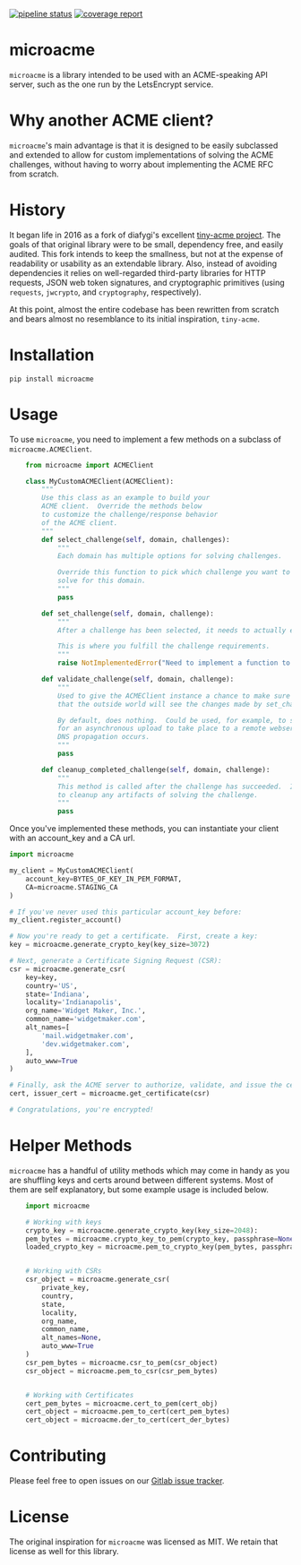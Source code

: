 [![pipeline status](https://gitlab.mirus.io/domains/roadrunner/microacme/badges/master/pipeline.svg)](https://mirus.githost.io/domains/roadrunner/microacme/commits/master)
[![coverage report](https://gitlab.mirus.io/domains/roadrunner/microacme/badges/master/coverage.svg?job=test)](https://mirus.githost.io/domains/roadrunner/microacme/commits/master)

# microacme
`microacme` is a library intended to be used with an ACME-speaking API server, such as the one run by the LetsEncrypt service.

# Why another ACME client?
`microacme`'s main advantage is that it is designed to be easily subclassed and extended
to allow for custom implementations of solving the ACME challenges,
without having to worry about implementing the ACME RFC from scratch.


# History
It began life in 2016 as a fork of diafygi's excellent [tiny-acme project](https://github.com/diafygi/acme-tiny).
The goals of that original library were to be small, dependency free, and easily audited.  This fork 
intends to keep the smallness, but not at the expense of readability or usability as an extendable library.
Also, instead of avoiding dependencies it relies on well-regarded third-party libraries for HTTP requests,
JSON web token signatures, and cryptographic primitives (using `requests`, `jwcrypto`, and `cryptography`, respectively).

At this point, almost the entire codebase has been rewritten from scratch and bears almost no resemblance to its initial inspiration, `tiny-acme`.

# Installation
`pip install microacme`

# Usage
To use `microacme`, you need to implement a few methods on a subclass of `microacme.ACMEClient`.

```python
    from microacme import ACMEClient

    class MyCustomACMEClient(ACMEClient):
        """
        Use this class as an example to build your
        ACME client.  Override the methods below
        to customize the challenge/response behavior
        of the ACME client.
        """
        def select_challenge(self, domain, challenges):
            """
            Each domain has multiple options for solving challenges.

            Override this function to pick which challenge you want to
            solve for this domain.
            """
            pass

        def set_challenge(self, domain, challenge):
            """
            After a challenge has been selected, it needs to actually exist somewhere.

            This is where you fulfill the challenge requirements.
            """
            raise NotImplementedError("Need to implement a function to set the challenge.")

        def validate_challenge(self, domain, challenge):
            """
            Used to give the ACMEClient instance a chance to make sure
            that the outside world will see the changes made by set_challenge.

            By default, does nothing.  Could be used, for example, to sleep(1) while waiting
            for an asynchronous upload to take place to a remote webserver.  Or to wait while
            DNS propagation occurs.
            """
            pass

        def cleanup_completed_challenge(self, domain, challenge):
            """
            This method is called after the challenge has succeeded.  It is used
            to cleanup any artifacts of solving the challenge.
            """
            pass
```

Once you've implemented these methods, you can instantiate your client with an account_key and a CA url.

```python
import microacme

my_client = MyCustomACMEClient(
    account_key=BYTES_OF_KEY_IN_PEM_FORMAT,
    CA=microacme.STAGING_CA
)

# If you've never used this particular account_key before:
my_client.register_account()

# Now you're ready to get a certificate.  First, create a key:
key = microacme.generate_crypto_key(key_size=3072)

# Next, generate a Certificate Signing Request (CSR):
csr = microacme.generate_csr(
    key=key,
    country='US',
    state='Indiana',
    locality='Indianapolis',
    org_name='Widget Maker, Inc.',
    common_name='widgetmaker.com',
    alt_names=[
        'mail.widgetmaker.com',
        'dev.widgetmaker.com',
    ],
    auto_www=True
)

# Finally, ask the ACME server to authorize, validate, and issue the certificate:
cert, issuer_cert = microacme.get_certificate(csr)

# Congratulations, you're encrypted!
```

# Helper Methods
`microacme` has a handful of utility methods which may come in handy as you are shuffling
keys and certs around between different systems.  Most of them are self explanatory, but
some example usage is included below.

```python
    import microacme

    # Working with keys
    crypto_key = microacme.generate_crypto_key(key_size=2048):
    pem_bytes = microacme.crypto_key_to_pem(crypto_key, passphrase=None)  # Tack on a passphrase to protect the key at rest.
    loaded_crypto_key = microacme.pem_to_crypto_key(pem_bytes, passphrase=None)  # Use a passphrase if the key is encrypted


    # Working with CSRs
    csr_object = microacme.generate_csr(
        private_key,
        country,
        state,
        locality,
        org_name,
        common_name,
        alt_names=None,
        auto_www=True
    )
    csr_pem_bytes = microacme.csr_to_pem(csr_object)
    csr_object = microacme.pem_to_csr(csr_pem_bytes)


    # Working with Certificates
    cert_pem_bytes = microacme.cert_to_pem(cert_obj)
    cert_object = microacme.pem_to_cert(cert_pem_bytes)
    cert_object = microacme.der_to_cert(cert_der_bytes)
```

# Contributing
Please feel free to open issues on our [Gitlab issue tracker](https://gitlab.mirus.io/domains/roadrunner/microacme/issues).

# License
The original inspiration for `microacme` was licensed as MIT.  We retain that license as well for this library.